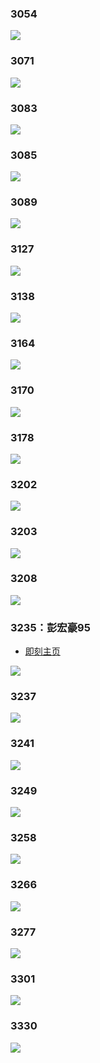 
### 3054

![](https://img.smyhvae.com/2021-jike-yellow-3054.jpeg)

### 3071

![](https://img.smyhvae.com/2021-jike-yellow-3071.jpeg)

### 3083

![](https://img.smyhvae.com/2021-jike-yellow-3083.jpeg)

### 3085

![](https://img.smyhvae.com/2021-jike-yellow-3085.jpeg)

### 3089

![](https://img.smyhvae.com/2021-jike-yellow-3089.jpeg)

### 3127

![](https://img.smyhvae.com/2021-jike-yellow-3127.jpeg)

### 3138

![](https://img.smyhvae.com/2021-jike-yellow-3138.jpeg)

### 3164

![](https://img.smyhvae.com/2021-jike-yellow-3164.jpeg)

### 3170

![](https://img.smyhvae.com/2021-jike-yellow-3170.jpeg)

### 3178

![](https://img.smyhvae.com/2021-jike-yellow-3178.jpeg)



### 3202

![](https://img.smyhvae.com/2021-jike-yellow-3202.jpeg)

### 3203

![](https://img.smyhvae.com/2021-jike-yellow-3203.jpeg)

### 3208

![](https://img.smyhvae.com/2021-jike-yellow-3208.jpeg)

### 3235：彭宏豪95

- [即刻主页](https://web.okjike.com/u/eb471b12-6eb9-4970-8dc5-426f0f27cc47)

![](https://img.smyhvae.com/2021-jike-yellow-3235.jpeg)

### 3237

![](https://img.smyhvae.com/2021-jike-yellow-3237.jpeg)

### 3241

![](https://img.smyhvae.com/2021-jike-yellow-3241.jpeg)

### 3249

![](https://img.smyhvae.com/2021-jike-yellow-3249.jpeg)

### 3258

![](https://img.smyhvae.com/2021-jike-yellow-3258.jpeg)

### 3266

![](https://img.smyhvae.com/2021-jike-yellow-3266.jpeg)

### 3277

![](https://img.smyhvae.com/2021-jike-yellow-3277.jpeg)

### 3301

![](https://img.smyhvae.com/2021-jike-yellow-3301.jpeg)

### 3330

![](https://img.smyhvae.com/2021-jike-yellow-3330.jpeg)